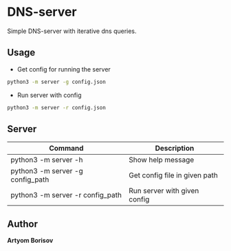 # DNS-server
Simple DNS-server with iterative dns queries.

## Usage
* Get config for running the server

```sh
python3 -m server -g config.json
```

* Run server with config

```sh
python3 -m server -r config.json
```

## Server

| Command | Description |
| --- | --- |
| python3 -m server -h | Show help message |
| python3 -m server -g config_path | Get config file in given path |
| python3 -m server -r config_path | Run server with given config |

## Author

**Artyom Borisov**
